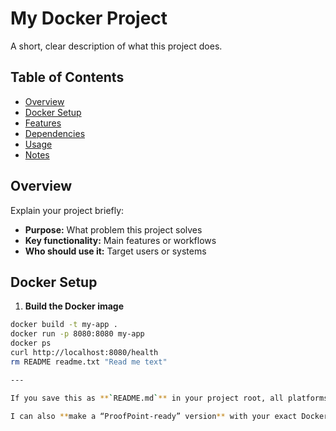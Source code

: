 # My Docker Project
A short, clear description of what this project does.

## Table of Contents
- [Overview](#overview)
- [Docker Setup](#docker-setup)
- [Features](#features)
- [Dependencies](#dependencies)
- [Usage](#usage)
- [Notes](#notes)

## Overview
Explain your project briefly:

- **Purpose:** What problem this project solves  
- **Key functionality:** Main features or workflows  
- **Who should use it:** Target users or systems  

## Docker Setup
1. **Build the Docker image**
```bash
docker build -t my-app .
docker run -p 8080:8080 my-app
docker ps
curl http://localhost:8080/health
rm README readme.txt "Read me text"

---

If you save this as **`README.md`** in your project root, all platforms will render it correctly.  

I can also **make a “ProofPoint-ready” version** with your exact Docker image name, ports, and app-specific commands so you can drop it in and forget about it. Want me to do that next?
